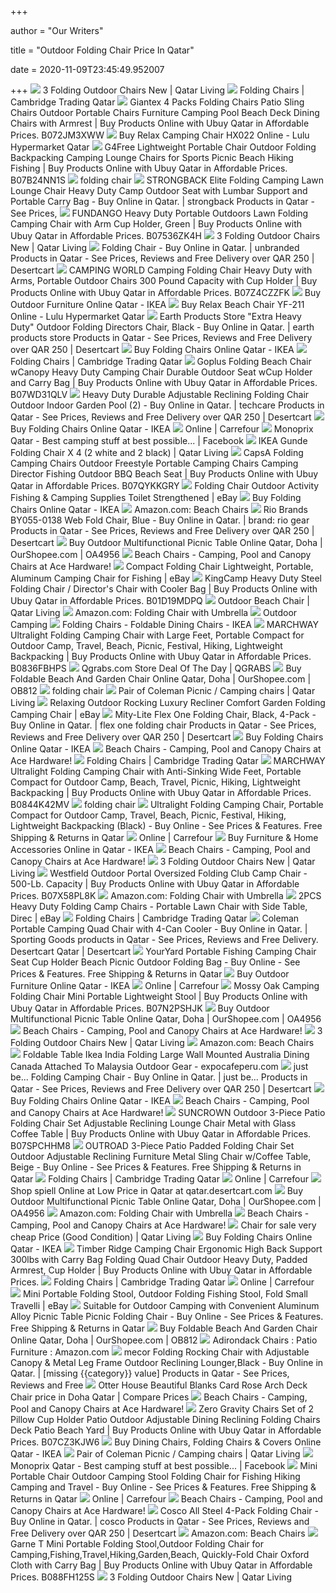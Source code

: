 +++
        
author = "Our Writers"
        
title = "Outdoor Folding Chair Price In Qatar"
        
date = 2020-11-09T23:45:49.952007
        
+++
[ ![](https://files.qatarliving.com/styles/original/s3/2016/02/02/20160202_175659.jpg?itok=o137ldqs)](https://files.qatarliving.com/styles/original/s3/2016/02/02/20160202_175659.jpg?itok=o137ldqs) 3 Folding Outdoor Chairs New | Qatar Living
[ ![](http://cambridgeqatar.com/wp-content/uploads/2017/01/Folding-Chairs-1.jpg)](http://cambridgeqatar.com/wp-content/uploads/2017/01/Folding-Chairs-1.jpg) Folding Chairs | Cambridge Trading Qatar
[ ![](https://www.ubuy.qa/productimg/?image=aHR0cHM6Ly9pbWFnZXMtbmEuc3NsLWltYWdlcy1hbWF6b24uY29tL2ltYWdlcy9JLzYxT09lc1RhZHJMLl9TUzQwMF8uanBn.jpg)](https://www.ubuy.qa/productimg/?image=aHR0cHM6Ly9pbWFnZXMtbmEuc3NsLWltYWdlcy1hbWF6b24uY29tL2ltYWdlcy9JLzYxT09lc1RhZHJMLl9TUzQwMF8uanBn.jpg) Giantex 4 Packs Folding Chairs Patio Sling Chairs Outdoor Portable Chairs  Furniture Camping Pool Beach Deck Dining Chairs with Armrest | Buy Products  Online with Ubuy Qatar in Affordable Prices. B072JM3XWW
[ ![](https://www.luluhypermarket.com/medias/1172042-01.jpg-515Wx515H?context=bWFzdGVyfGltYWdlc3wxMjYzNDR8aW1hZ2UvanBlZ3xpbWFnZXMvaGRkL2g5Ny85MDkwNjg0NTgzOTY2LmpwZ3w5YWFjN2ZkNmFkMGY5ZTY3YzAzNmJmN2I0ZWE1NGY4ZDg1M2Q1ZTU4YTcxNTVhZDM1ZTQyMDcyYmViYTgzYzc0)](https://www.luluhypermarket.com/medias/1172042-01.jpg-515Wx515H?context=bWFzdGVyfGltYWdlc3wxMjYzNDR8aW1hZ2UvanBlZ3xpbWFnZXMvaGRkL2g5Ny85MDkwNjg0NTgzOTY2LmpwZ3w5YWFjN2ZkNmFkMGY5ZTY3YzAzNmJmN2I0ZWE1NGY4ZDg1M2Q1ZTU4YTcxNTVhZDM1ZTQyMDcyYmViYTgzYzc0) Buy Relax Camping Chair HX022 Online - Lulu Hypermarket Qatar
[ ![](https://www.ubuy.qa/productimg/?image=aHR0cHM6Ly9pbWFnZXMtbmEuc3NsLWltYWdlcy1hbWF6b24uY29tL2ltYWdlcy9JLzYxTm5EMGkxeHZMLl9TUzQwMF8uanBn.jpg)](https://www.ubuy.qa/productimg/?image=aHR0cHM6Ly9pbWFnZXMtbmEuc3NsLWltYWdlcy1hbWF6b24uY29tL2ltYWdlcy9JLzYxTm5EMGkxeHZMLl9TUzQwMF8uanBn.jpg) G4Free Lightweight Portable Chair Outdoor Folding Backpacking Camping  Lounge Chairs for Sports Picnic Beach Hiking Fishing | Buy Products Online  with Ubuy Qatar in Affordable Prices. B07B24NN1S
[ ![](https://www.rasensports.com/wp-content/uploads/2018/02/fireside-chair-gold-a-300x300.jpg)](https://www.rasensports.com/wp-content/uploads/2018/02/fireside-chair-gold-a-300x300.jpg) folding chair
[ ![](https://images-na.ssl-images-amazon.com/images/I/61077Ut9BjL.jpg)](https://images-na.ssl-images-amazon.com/images/I/61077Ut9BjL.jpg) STRONGBACK Elite Folding Camping Lawn Lounge Chair Heavy Duty Camp Outdoor  Seat with Lumbar Support and Portable Carry Bag - Buy Online in Qatar. |  strongback Products in Qatar - See Prices,
[ ![](https://www.ubuy.qa/productimg/?image=aHR0cHM6Ly9pbWFnZXMtbmEuc3NsLWltYWdlcy1hbWF6b24uY29tL2ltYWdlcy9JLzYxWHAxMGdRR2NMLl9TUzQwMF8uanBn.jpg)](https://www.ubuy.qa/productimg/?image=aHR0cHM6Ly9pbWFnZXMtbmEuc3NsLWltYWdlcy1hbWF6b24uY29tL2ltYWdlcy9JLzYxWHAxMGdRR2NMLl9TUzQwMF8uanBn.jpg) FUNDANGO Heavy Duty Portable Outdoors Lawn Folding Camping Chair with Arm  Cup Holder, Green | Buy Products Online with Ubuy Qatar in Affordable Prices.  B07536ZK4H
[ ![](https://files.qatarliving.com/styles/original/s3/2016/02/02/20160202_175732.jpg?itok=ppyY0Q2J)](https://files.qatarliving.com/styles/original/s3/2016/02/02/20160202_175732.jpg?itok=ppyY0Q2J) 3 Folding Outdoor Chairs New | Qatar Living
[ ![](https://ik.imagekit.io/91ubcvvnh3k/82/v1530013982/N15458981A_1.jpg)](https://ik.imagekit.io/91ubcvvnh3k/82/v1530013982/N15458981A_1.jpg) Folding Chair - Buy Online in Qatar. | unbranded Products in Qatar - See  Prices, Reviews and Free Delivery over QAR 250 | Desertcart
[ ![](https://www.ubuy.qa/productimg/?image=aHR0cHM6Ly9pbWFnZXMtbmEuc3NsLWltYWdlcy1hbWF6b24uY29tL2ltYWdlcy9JLzYxWTZieTZQUERMLl9TUzQwMF8uanBn.jpg)](https://www.ubuy.qa/productimg/?image=aHR0cHM6Ly9pbWFnZXMtbmEuc3NsLWltYWdlcy1hbWF6b24uY29tL2ltYWdlcy9JLzYxWTZieTZQUERMLl9TUzQwMF8uanBn.jpg) CAMPING WORLD Camping Folding Chair Heavy Duty with Arms, Portable Outdoor  Chairs 300 Pound Capacity with Cup Holder | Buy Products Online with Ubuy  Qatar in Affordable Prices. B07Z4CZZFK
[ ![](https://www.ikea.com/qa/en/images/products/taernoe-table-2-chairs-outdoor-black-light-brown-stained__0736028_PE740355_S5.JPG?f=xxs)](https://www.ikea.com/qa/en/images/products/taernoe-table-2-chairs-outdoor-black-light-brown-stained__0736028_PE740355_S5.JPG?f=xxs) Buy Outdoor Furniture Online Qatar - IKEA
[ ![](https://www.luluhypermarket.com/medias/833965-01.jpg-300Wx300H?context=bWFzdGVyfGltYWdlc3w1MjQyNXxpbWFnZS9qcGVnfGltYWdlcy9oMzUvaDAzL2gwMC85MjkwNDg4MjE3NjMwLmpwZ3wxZTAxYTA1M2ZjOGYzYjkxZjE4MmM3YzIzMWI5ZTQzMDIzYjQ5OThiMWE3NmY0NjkwNTA1NWM1ZGMwYmU4OTMz)](https://www.luluhypermarket.com/medias/833965-01.jpg-300Wx300H?context=bWFzdGVyfGltYWdlc3w1MjQyNXxpbWFnZS9qcGVnfGltYWdlcy9oMzUvaDAzL2gwMC85MjkwNDg4MjE3NjMwLmpwZ3wxZTAxYTA1M2ZjOGYzYjkxZjE4MmM3YzIzMWI5ZTQzMDIzYjQ5OThiMWE3NmY0NjkwNTA1NWM1ZGMwYmU4OTMz) Buy Relax Beach Chair YF-211 Online - Lulu Hypermarket Qatar
[ ![](https://images-na.ssl-images-amazon.com/images/I/41vpT0wejwL.jpg)](https://images-na.ssl-images-amazon.com/images/I/41vpT0wejwL.jpg) Earth Products Store "Extra Heavy Duty" Outdoor Folding Directors Chair,  Black - Buy Online in Qatar. | earth products store Products in Qatar - See  Prices, Reviews and Free Delivery over QAR 250 | Desertcart
[ ![](https://www.ikea.com/qa/en/images/products/torparoe-chair-in-outdoor-foldable-white-beige__0811999_PE771906_S5.JPG?f=xxs)](https://www.ikea.com/qa/en/images/products/torparoe-chair-in-outdoor-foldable-white-beige__0811999_PE771906_S5.JPG?f=xxs) Buy Folding Chairs Online Qatar - IKEA
[ ![](http://cambridgeqatar.com/wp-content/uploads/2017/01/Folding-Chairs-3.jpg)](http://cambridgeqatar.com/wp-content/uploads/2017/01/Folding-Chairs-3.jpg) Folding Chairs | Cambridge Trading Qatar
[ ![](https://www.ubuy.qa/productimg/?image=aHR0cHM6Ly9pbWFnZXMtbmEuc3NsLWltYWdlcy1hbWF6b24uY29tL2ltYWdlcy9JLzQxYWlHZkpyMHZMLl9TUzQwMF8uanBn.jpg)](https://www.ubuy.qa/productimg/?image=aHR0cHM6Ly9pbWFnZXMtbmEuc3NsLWltYWdlcy1hbWF6b24uY29tL2ltYWdlcy9JLzQxYWlHZkpyMHZMLl9TUzQwMF8uanBn.jpg) Goplus Folding Beach Chair wCanopy Heavy Duty Camping Chair Durable Outdoor  Seat wCup Holder and Carry Bag | Buy Products Online with Ubuy Qatar in  Affordable Prices. B07WD31QLV
[ ![](https://m.media-amazon.com/images/I/51NAfVCozhL.jpg)](https://m.media-amazon.com/images/I/51NAfVCozhL.jpg) Heavy Duty Durable Adjustable Reclining Folding Chair Outdoor Indoor Garden  Pool (2) - Buy Online in Qatar. | techcare Products in Qatar - See Prices,  Reviews and Free Delivery over QAR 250 | Desertcart
[ ![](https://www.ikea.com/qa/en/images/products/nisse-folding-chair-high-gloss-white-chrome-plated__0728165_PE736127_S5.JPG?f=xxs)](https://www.ikea.com/qa/en/images/products/nisse-folding-chair-high-gloss-white-chrome-plated__0728165_PE736127_S5.JPG?f=xxs) Buy Folding Chairs Online Qatar - IKEA
[ ![](https://cdnprod.mafretailproxy.com/cdn-cgi/image/format=auto,onerror=redirect/sys-master-prod/hb0/h62/9811281182750/284753_main.jpg_200Wx200H)](https://cdnprod.mafretailproxy.com/cdn-cgi/image/format=auto,onerror=redirect/sys-master-prod/hb0/h62/9811281182750/284753_main.jpg_200Wx200H) Online | Carrefour
[ ![](https://lookaside.fbsbx.com/lookaside/crawler/media/?media_id=805620416293760)](https://lookaside.fbsbx.com/lookaside/crawler/media/?media_id=805620416293760) Monoprix Qatar - Best camping stuff at best possible... | Facebook
[ ![](https://files.qatarliving.com/styles/original/s3/2017/11/17/ad_image_5575551_1510913665_0.jpg?itok=FJ1V2jHG)](https://files.qatarliving.com/styles/original/s3/2017/11/17/ad_image_5575551_1510913665_0.jpg?itok=FJ1V2jHG) IKEA Gunde Folding Chair X 4 (2 white and 2 black) | Qatar Living
[ ![](https://www.ubuy.qa/productimg/?image=aHR0cHM6Ly9pbWFnZXMtbmEuc3NsLWltYWdlcy1hbWF6b24uY29tL2ltYWdlcy9JLzUxZkdPekpkbDRMLl9TUzQwMF8uanBn.jpg)](https://www.ubuy.qa/productimg/?image=aHR0cHM6Ly9pbWFnZXMtbmEuc3NsLWltYWdlcy1hbWF6b24uY29tL2ltYWdlcy9JLzUxZkdPekpkbDRMLl9TUzQwMF8uanBn.jpg) CapsA Folding Camping Chairs Outdoor Freestyle Portable Camping Chairs  Camping Director Fishing Outdoor BBQ Beach Seat | Buy Products Online with  Ubuy Qatar in Affordable Prices. B07QYKKGRY
[ ![](https://i.ebayimg.com/images/g/FHMAAOSw9G1fZY64/s-l400.jpg)](https://i.ebayimg.com/images/g/FHMAAOSw9G1fZY64/s-l400.jpg) Folding Chair Outdoor Activity Fishing & Camping Supplies Toilet  Strengthened | eBay
[ ![](https://www.ikea.com/qa/en/images/products/terje-folding-chair-white__0727340_PE735612_S5.JPG?f=xxs)](https://www.ikea.com/qa/en/images/products/terje-folding-chair-white__0727340_PE735612_S5.JPG?f=xxs) Buy Folding Chairs Online Qatar - IKEA
[ ![](https://m.media-amazon.com/images/I/81mFyfo9fWL._AC_UL320_.jpg)](https://m.media-amazon.com/images/I/81mFyfo9fWL._AC_UL320_.jpg) Amazon.com: Beach Chairs
[ ![](https://www.amazon.com/images/I/41w8AhWA76L.jpg)](https://www.amazon.com/images/I/41w8AhWA76L.jpg) Rio Brands BY055-0138 Web Fold Chair, Blue - Buy Online in Qatar. | brand:  rio gear Products in Qatar - See Prices, Reviews and Free Delivery over QAR  250 | Desertcart
[ ![](https://www.ourshopee.com/ourshopee-img/ourshopee_products/181421717Web01.jpg)](https://www.ourshopee.com/ourshopee-img/ourshopee_products/181421717Web01.jpg) Buy Outdoor Multifunctional Picnic Table Online Qatar, Doha | OurShopee.com  | OA4956
[ ![](https://cdn-tp3.mozu.com/24645-37138/cms/37138/files/af758e35-42b7-4714-9e5c-9e25939926d0?max=250&quality=80&_mzcb=_1598993681023)](https://cdn-tp3.mozu.com/24645-37138/cms/37138/files/af758e35-42b7-4714-9e5c-9e25939926d0?max=250&quality=80&_mzcb=_1598993681023) Beach Chairs - Camping, Pool and Canopy Chairs at Ace Hardware!
[ ![](https://i.ebayimg.com/images/g/3oYAAOSwUAdfo4~L/s-l300.jpg)](https://i.ebayimg.com/images/g/3oYAAOSwUAdfo4~L/s-l300.jpg) Compact Folding Chair Lightweight, Portable, Aluminum Camping Chair for  Fishing | eBay
[ ![](https://www.ubuy.qa/productimg/?image=aHR0cHM6Ly9pbWFnZXMtbmEuc3NsLWltYWdlcy1hbWF6b24uY29tL2ltYWdlcy9JLzYxdVd2RVJpckZMLl9TUzQwMF8uanBn.jpg)](https://www.ubuy.qa/productimg/?image=aHR0cHM6Ly9pbWFnZXMtbmEuc3NsLWltYWdlcy1hbWF6b24uY29tL2ltYWdlcy9JLzYxdVd2RVJpckZMLl9TUzQwMF8uanBn.jpg) KingCamp Heavy Duty Steel Folding Chair / Director's Chair with Cooler Bag  | Buy Products Online with Ubuy Qatar in Affordable Prices. B01D19MDPQ
[ ![](https://files.qatarliving.com/styles/original/s3/2018/06/25/20180625_203637.jpg?itok=OiSWtxvP)](https://files.qatarliving.com/styles/original/s3/2018/06/25/20180625_203637.jpg?itok=OiSWtxvP) Outdoor Beach Chair | Qatar Living
[ ![](https://m.media-amazon.com/images/I/41DJ3-2Y+sL._SS400_.jpg)](https://m.media-amazon.com/images/I/41DJ3-2Y+sL._SS400_.jpg) Amazon.com: Folding Chair with Umbrella
[ ![](https://cdn.shopify.com/s/files/1/1815/3725/products/338_6982aef9-b025-4147-b0d6-e1f48323dfe1_large.jpg?v=1602436206)](https://cdn.shopify.com/s/files/1/1815/3725/products/338_6982aef9-b025-4147-b0d6-e1f48323dfe1_large.jpg?v=1602436206) Outdoor Camping
[ ![](https://www.ikea.com/us/en/images/products/gunde-folding-chair-white__0728314_PE736185_S5.JPG?f=xxs)](https://www.ikea.com/us/en/images/products/gunde-folding-chair-white__0728314_PE736185_S5.JPG?f=xxs) Folding Chairs - Foldable Dining Chairs - IKEA
[ ![](https://www.ubuy.qa/productimg/?image=aHR0cHM6Ly9pbWFnZXMtbmEuc3NsLWltYWdlcy1hbWF6b24uY29tL2ltYWdlcy9JLzkxaW0yVUhSdnNMLl9TUzQwMF8uanBn.jpg)](https://www.ubuy.qa/productimg/?image=aHR0cHM6Ly9pbWFnZXMtbmEuc3NsLWltYWdlcy1hbWF6b24uY29tL2ltYWdlcy9JLzkxaW0yVUhSdnNMLl9TUzQwMF8uanBn.jpg) MARCHWAY Ultralight Folding Camping Chair with Large Feet, Portable Compact  for Outdoor Camp, Travel, Beach, Picnic, Festival, Hiking, Lightweight  Backpacking | Buy Products Online with Ubuy Qatar in Affordable Prices.  B0836FBHPS
[ ![](https://qgrabs.com/media/7a0b92edf2f380f0/huge_700x420.png)](https://qgrabs.com/media/7a0b92edf2f380f0/huge_700x420.png) Qgrabs.com Store Deal Of The Day | QGRABS
[ ![](https://www.ourshopee.com/ourshopee-img/ourshopee_products/718776331BCI-3659R1.jpg)](https://www.ourshopee.com/ourshopee-img/ourshopee_products/718776331BCI-3659R1.jpg) Buy Foldable Beach And Garden Chair Online Qatar, Doha | OurShopee.com |  OB812
[ ![](https://www.rasensports.com/wp-content/uploads/2018/10/reg-dining-table-a-300x300.jpg)](https://www.rasensports.com/wp-content/uploads/2018/10/reg-dining-table-a-300x300.jpg) folding chair
[ ![](https://files.qatarliving.com/styles/original/s3/2017/06/0520170604_202408.jpg?itok=Gk9FUrLd)](https://files.qatarliving.com/styles/original/s3/2017/06/0520170604_202408.jpg?itok=Gk9FUrLd) Pair of Coleman Picnic / Camping chairs | Qatar Living
[ ![](https://i.ebayimg.com/images/g/HLoAAOSwqtJfpmsn/s-l400.jpg)](https://i.ebayimg.com/images/g/HLoAAOSwqtJfpmsn/s-l400.jpg) Relaxing Outdoor Rocking Luxury Recliner Comfort Garden Folding Camping  Chair | eBay
[ ![](https://m.media-amazon.com/images/I/41xERbxZMwL.jpg)](https://m.media-amazon.com/images/I/41xERbxZMwL.jpg) Mity-Lite Flex One Folding Chair, Black, 4-Pack - Buy Online in Qatar. |  flex one folding chair Products in Qatar - See Prices, Reviews and Free  Delivery over QAR 250 | Desertcart
[ ![](https://shop.static.ingka.ikea.com/revamp/foldable-chairs_25222.jpg)](https://shop.static.ingka.ikea.com/revamp/foldable-chairs_25222.jpg) Buy Folding Chairs Online Qatar - IKEA
[ ![](https://cdn-tp3.mozu.com/24645-37138/cms/37138/files/8313b1f9-a2dc-4998-8994-a5b480f55ea7?max=250&quality=80&_mzcb=_1598993681023)](https://cdn-tp3.mozu.com/24645-37138/cms/37138/files/8313b1f9-a2dc-4998-8994-a5b480f55ea7?max=250&quality=80&_mzcb=_1598993681023) Beach Chairs - Camping, Pool and Canopy Chairs at Ace Hardware!
[ ![](http://cambridgeqatar.com/wp-content/uploads/2017/01/Folding-Chairs-4.jpg)](http://cambridgeqatar.com/wp-content/uploads/2017/01/Folding-Chairs-4.jpg) Folding Chairs | Cambridge Trading Qatar
[ ![](https://www.ubuy.qa/productimg/?image=aHR0cHM6Ly9pbWFnZXMtbmEuc3NsLWltYWdlcy1hbWF6b24uY29tL2ltYWdlcy9JLzkxUlFydzJ5bzRMLl9TUzQwMF8uanBn.jpg)](https://www.ubuy.qa/productimg/?image=aHR0cHM6Ly9pbWFnZXMtbmEuc3NsLWltYWdlcy1hbWF6b24uY29tL2ltYWdlcy9JLzkxUlFydzJ5bzRMLl9TUzQwMF8uanBn.jpg) MARCHWAY Ultralight Folding Camping Chair with Anti-Sinking Wide Feet,  Portable Compact for Outdoor Camp, Beach, Travel, Picnic, Hiking,  Lightweight Backpacking | Buy Products Online with Ubuy Qatar in Affordable  Prices. B0844K42MV
[ ![](https://www.rasensports.com/wp-content/uploads/2018/02/rende-a-300x300.jpg)](https://www.rasensports.com/wp-content/uploads/2018/02/rende-a-300x300.jpg) folding chair
[ ![](https://images-na.ssl-images-amazon.com/images/I/511vwA0vwWL.jpg)](https://images-na.ssl-images-amazon.com/images/I/511vwA0vwWL.jpg) Ultralight Folding Camping Chair, Portable Compact for Outdoor Camp,  Travel, Beach, Picnic, Festival, Hiking, Lightweight Backpacking (Black) -  Buy Online - See Prices & Features. Free Shipping & Returns in Qatar
[ ![](https://cdnprod.mafretailproxy.com/cdn-cgi/image/format=auto,onerror=redirect/sys-master-prod/h99/hb2/9737945776158/798813_main.jpg_200Wx200H)](https://cdnprod.mafretailproxy.com/cdn-cgi/image/format=auto,onerror=redirect/sys-master-prod/h99/hb2/9737945776158/798813_main.jpg_200Wx200H) Online | Carrefour
[ ![](https://www.ikea.com/images/5a/58/5a58595b2a676b70809cc7439a2cadbd.jpg?f=s)](https://www.ikea.com/images/5a/58/5a58595b2a676b70809cc7439a2cadbd.jpg?f=s) Buy Furniture & Home Accessories Online in Qatar - IKEA
[ ![](https://cdn-tp3.mozu.com/24645-37138/cms/37138/files/0727d454-84c5-469d-b420-66d9bb658b14?max=250&quality=80&_mzcb=_1598993681023)](https://cdn-tp3.mozu.com/24645-37138/cms/37138/files/0727d454-84c5-469d-b420-66d9bb658b14?max=250&quality=80&_mzcb=_1598993681023) Beach Chairs - Camping, Pool and Canopy Chairs at Ace Hardware!
[ ![](https://files.qatarliving.com/styles/original/s3/2016/02/02/20160202_171546.jpg?itok=jrWIBR1B)](https://files.qatarliving.com/styles/original/s3/2016/02/02/20160202_171546.jpg?itok=jrWIBR1B) 3 Folding Outdoor Chairs New | Qatar Living
[ ![](https://www.ubuy.qa/productimg/?image=aHR0cHM6Ly9pbWFnZXMtbmEuc3NsLWltYWdlcy1hbWF6b24uY29tL2ltYWdlcy9JL0ExY0tUNU5jTDdMLl9TUzQwMF8uanBn.jpg)](https://www.ubuy.qa/productimg/?image=aHR0cHM6Ly9pbWFnZXMtbmEuc3NsLWltYWdlcy1hbWF6b24uY29tL2ltYWdlcy9JL0ExY0tUNU5jTDdMLl9TUzQwMF8uanBn.jpg) Westfield Outdoor Portal Oversized Folding Club Camp Chair - 500-Lb.  Capacity | Buy Products Online with Ubuy Qatar in Affordable Prices.  B07X58PL8K
[ ![](https://m.media-amazon.com/images/I/816dxnzYSML._AC_UY218_.jpg)](https://m.media-amazon.com/images/I/816dxnzYSML._AC_UY218_.jpg) Amazon.com: Folding Chair with Umbrella
[ ![](https://i.ebayimg.com/images/g/gusAAOSwaJ9foi11/s-l400.jpg)](https://i.ebayimg.com/images/g/gusAAOSwaJ9foi11/s-l400.jpg) 2PCS Heavy Duty Folding Camp Chairs - Portable Lawn Chair with Side Table,  Direc | eBay
[ ![](http://cambridgeqatar.com/wp-content/uploads/2017/01/Folding-Chairs-5.jpg)](http://cambridgeqatar.com/wp-content/uploads/2017/01/Folding-Chairs-5.jpg) Folding Chairs | Cambridge Trading Qatar
[ ![](https://m.media-amazon.com/images/I/61mOO1Eog8L.jpg)](https://m.media-amazon.com/images/I/61mOO1Eog8L.jpg) Coleman Portable Camping Quad Chair with 4-Can Cooler - Buy Online in Qatar.  | Sporting Goods products in Qatar - See Prices, Reviews and Free Delivery.  Desertcart Qatar | Desertcart
[ ![](https://images-na.ssl-images-amazon.com/images/I/51FTvSV6-%2BL.jpg)](https://images-na.ssl-images-amazon.com/images/I/51FTvSV6-%2BL.jpg) YourYard Portable Fishing Camping Chair Seat Cup Holder Beach Picnic Outdoor  Folding Bag - Buy Online - See Prices & Features. Free Shipping & Returns  in Qatar
[ ![](https://www.ikea.com/qa/en/images/products/taernoe-chair-outdoor-foldable-red-light-brown-stained__0776961_PE758368_S5.JPG?f=xxs)](https://www.ikea.com/qa/en/images/products/taernoe-chair-outdoor-foldable-red-light-brown-stained__0776961_PE758368_S5.JPG?f=xxs) Buy Outdoor Furniture Online Qatar - IKEA
[ ![](https://cdnprod.mafretailproxy.com/cdn-cgi/image/format=auto,onerror=redirect/sys-master-prod/hbc/h90/9702201098270/798812_main.jpg_200Wx200H)](https://cdnprod.mafretailproxy.com/cdn-cgi/image/format=auto,onerror=redirect/sys-master-prod/hbc/h90/9702201098270/798812_main.jpg_200Wx200H) Online | Carrefour
[ ![](https://www.ubuy.qa/productimg/?image=aHR0cHM6Ly9pbWFnZXMtbmEuc3NsLWltYWdlcy1hbWF6b24uY29tL2ltYWdlcy9JLzQxaEJDRGVzMFNMLmpwZw.jpg)](https://www.ubuy.qa/productimg/?image=aHR0cHM6Ly9pbWFnZXMtbmEuc3NsLWltYWdlcy1hbWF6b24uY29tL2ltYWdlcy9JLzQxaEJDRGVzMFNMLmpwZw.jpg) Mossy Oak Camping Folding Chair Mini Portable Lightweight Stool | Buy  Products Online with Ubuy Qatar in Affordable Prices. B07N2PSHJK
[ ![](https://www.ourshopee.com/ourshopee-img/ourshopee_products/300/839069926Chair.jpg)](https://www.ourshopee.com/ourshopee-img/ourshopee_products/300/839069926Chair.jpg) Buy Outdoor Multifunctional Picnic Table Online Qatar, Doha | OurShopee.com  | OA4956
[ ![](https://cdn-tp3.mozu.com/24645-37138/cms/37138/files/00dbc330-7993-4525-978f-4326d018246f?max=250&quality=80&_mzcb=_1598993681023)](https://cdn-tp3.mozu.com/24645-37138/cms/37138/files/00dbc330-7993-4525-978f-4326d018246f?max=250&quality=80&_mzcb=_1598993681023) Beach Chairs - Camping, Pool and Canopy Chairs at Ace Hardware!
[ ![](https://files.qatarliving.com/styles/original/s3/2016/02/02/20160202_175556.jpg?itok=Us7dfuAE)](https://files.qatarliving.com/styles/original/s3/2016/02/02/20160202_175556.jpg?itok=Us7dfuAE) 3 Folding Outdoor Chairs New | Qatar Living
[ ![](https://m.media-amazon.com/images/I/712STjqcYpL._AC_UL320_.jpg)](https://m.media-amazon.com/images/I/712STjqcYpL._AC_UL320_.jpg) Amazon.com: Beach Chairs
[ ![](https://www.expocafeperu.com/w/2020/07/folding-table-ikea-india-canada-dining-wall-mounted-foldable-malaysia-qatar-ireland-australia-study-1092x1092.jpg)](https://www.expocafeperu.com/w/2020/07/folding-table-ikea-india-canada-dining-wall-mounted-foldable-malaysia-qatar-ireland-australia-study-1092x1092.jpg) Foldable Table Ikea India Folding Large Wall Mounted Australia Dining  Canada Attached To Malaysia Outdoor Gear - expocafeperu.com
[ ![](https://images-eu.ssl-images-amazon.com/images/I/51BW%2B5N2h0L.jpg)](https://images-eu.ssl-images-amazon.com/images/I/51BW%2B5N2h0L.jpg) just be... Folding Camping Chair - Buy Online in Qatar. | just be...  Products in Qatar - See Prices, Reviews and Free Delivery over QAR 250 |  Desertcart
[ ![](https://www.ikea.com/qa/en/images/products/gunde-folding-chair-black__0728313_PE736184_S5.JPG?f=xxs)](https://www.ikea.com/qa/en/images/products/gunde-folding-chair-black__0728313_PE736184_S5.JPG?f=xxs) Buy Folding Chairs Online Qatar - IKEA
[ ![](https://cdn-tp3.mozu.com/24645-37138/cms/37138/files/95750011-3a87-431e-becc-e6740947e37c?max=250&quality=80&_mzcb=_1598993681023)](https://cdn-tp3.mozu.com/24645-37138/cms/37138/files/95750011-3a87-431e-becc-e6740947e37c?max=250&quality=80&_mzcb=_1598993681023) Beach Chairs - Camping, Pool and Canopy Chairs at Ace Hardware!
[ ![](https://www.ubuy.qa/productimg/?image=aHR0cHM6Ly9pbWFnZXMtbmEuc3NsLWltYWdlcy1hbWF6b24uY29tL2ltYWdlcy9JLzcxWXZEdmpFM3hMLl9TUzQwMF8uanBn.jpg)](https://www.ubuy.qa/productimg/?image=aHR0cHM6Ly9pbWFnZXMtbmEuc3NsLWltYWdlcy1hbWF6b24uY29tL2ltYWdlcy9JLzcxWXZEdmpFM3hMLl9TUzQwMF8uanBn.jpg) SUNCROWN Outdoor 3-Piece Patio Folding Chair Set Adjustable Reclining  Lounge Chair Metal with Glass Coffee Table | Buy Products Online with Ubuy  Qatar in Affordable Prices. B07SPCHHM8
[ ![](https://images-na.ssl-images-amazon.com/images/I/41yZLVKh3uL.jpg)](https://images-na.ssl-images-amazon.com/images/I/41yZLVKh3uL.jpg) OUTROAD 3-Piece Patio Padded Folding Chair Set Outdoor Adjustable Reclining  Furniture Metal Sling Chair w/Coffee Table, Beige - Buy Online - See Prices  & Features. Free Shipping & Returns in Qatar
[ ![](http://cambridgeqatar.com/wp-content/uploads/2017/01/Folding-Chairs-9.jpg)](http://cambridgeqatar.com/wp-content/uploads/2017/01/Folding-Chairs-9.jpg) Folding Chairs | Cambridge Trading Qatar
[ ![](https://cdnprod.mafretailproxy.com/cdn-cgi/image/format=auto,onerror=redirect/sys-master-prod/hc9/h44/11466440278046/851181_main.jpg_200Wx200H)](https://cdnprod.mafretailproxy.com/cdn-cgi/image/format=auto,onerror=redirect/sys-master-prod/hc9/h44/11466440278046/851181_main.jpg_200Wx200H) Online | Carrefour
[ ![](https://images-na.ssl-images-amazon.com/images/I/412qZ660HcL.jpg)](https://images-na.ssl-images-amazon.com/images/I/412qZ660HcL.jpg) Shop spiell Online at Low Price in Qatar at qatar.desertcart.com
[ ![](https://www.ourshopee.com/ourshopee-img/ourshopee_product_images/519144461Web03.jpg)](https://www.ourshopee.com/ourshopee-img/ourshopee_product_images/519144461Web03.jpg) Buy Outdoor Multifunctional Picnic Table Online Qatar, Doha | OurShopee.com  | OA4956
[ ![](https://m.media-amazon.com/images/I/61c5goRQDZL._AC_UY218_.jpg)](https://m.media-amazon.com/images/I/61c5goRQDZL._AC_UY218_.jpg) Amazon.com: Folding Chair with Umbrella
[ ![](https://cdn-tp3.mozu.com/24645-37138/cms/37138/files/da602c5c-a2b5-4006-9668-1c83a4919be8?max=250&quality=80&_mzcb=_1598993681023)](https://cdn-tp3.mozu.com/24645-37138/cms/37138/files/da602c5c-a2b5-4006-9668-1c83a4919be8?max=250&quality=80&_mzcb=_1598993681023) Beach Chairs - Camping, Pool and Canopy Chairs at Ace Hardware!
[ ![](https://files.qatarliving.com/styles/original/s3/2020/06/30/WhatsApp-Image-2020-06-30-at-10.40.17-AM.jpeg?itok=_t6ARJNo)](https://files.qatarliving.com/styles/original/s3/2020/06/30/WhatsApp-Image-2020-06-30-at-10.40.17-AM.jpeg?itok=_t6ARJNo) Chair for sale very cheap Price (Good Condition) | Qatar Living
[ ![](https://www.ikea.com/qa/en/images/products/ravaror-folding-chair-black__0835225_PE778348_S5.JPG?f=xxs)](https://www.ikea.com/qa/en/images/products/ravaror-folding-chair-black__0835225_PE778348_S5.JPG?f=xxs) Buy Folding Chairs Online Qatar - IKEA
[ ![](https://www.ubuy.qa/productimg/?image=aHR0cHM6Ly9pbWFnZXMtbmEuc3NsLWltYWdlcy1hbWF6b24uY29tL2ltYWdlcy9JLzYxOC1MWWx6UUVMLl9TUzQwMF8uanBn.jpg)](https://www.ubuy.qa/productimg/?image=aHR0cHM6Ly9pbWFnZXMtbmEuc3NsLWltYWdlcy1hbWF6b24uY29tL2ltYWdlcy9JLzYxOC1MWWx6UUVMLl9TUzQwMF8uanBn.jpg) Timber Ridge Camping Chair Ergonomic High Back Support 300lbs with Carry  Bag Folding Quad Chair Outdoor Heavy Duty, Padded Armrest, Cup Holder | Buy  Products Online with Ubuy Qatar in Affordable Prices.
[ ![](http://cambridgeqatar.com/wp-content/uploads/2017/01/Folding-Chairs-8.jpg)](http://cambridgeqatar.com/wp-content/uploads/2017/01/Folding-Chairs-8.jpg) Folding Chairs | Cambridge Trading Qatar
[ ![](https://cdnprod.mafretailproxy.com/cdn-cgi/image/format=auto,onerror=redirect/sys-master-prod/h42/hf5/10194787794974/810949_main.jpg_200Wx200H)](https://cdnprod.mafretailproxy.com/cdn-cgi/image/format=auto,onerror=redirect/sys-master-prod/h42/hf5/10194787794974/810949_main.jpg_200Wx200H) Online | Carrefour
[ ![](https://i.ebayimg.com/images/g/D2cAAOSw4T1foWuh/s-l400.jpg)](https://i.ebayimg.com/images/g/D2cAAOSw4T1foWuh/s-l400.jpg) Mini Portable Folding Stool, Outdoor Folding Fishing Stool, Fold Small  Travelli | eBay
[ ![](https://images-na.ssl-images-amazon.com/images/I/41CSWSKpasL.jpg)](https://images-na.ssl-images-amazon.com/images/I/41CSWSKpasL.jpg) Suitable for Outdoor Camping with Convenient Aluminum Alloy Picnic Table  Picnic Folding Chair - Buy Online - See Prices & Features. Free Shipping &  Returns in Qatar
[ ![](https://www.ourshopee.com/ourshopee-img/ourshopee_product_images/581337340BCI-3659R2.jpg)](https://www.ourshopee.com/ourshopee-img/ourshopee_product_images/581337340BCI-3659R2.jpg) Buy Foldable Beach And Garden Chair Online Qatar, Doha | OurShopee.com |  OB812
[ ![](https://m.media-amazon.com/images/I/515lqduRXsL._AC_UL320_.jpg)](https://m.media-amazon.com/images/I/515lqduRXsL._AC_UL320_.jpg) Adirondack Chairs : Patio Furniture : Amazon.com
[ ![](https://m.media-amazon.com/images/I/71z3-0nh7fL.jpg)](https://m.media-amazon.com/images/I/71z3-0nh7fL.jpg) mecor Folding Rocking Chair with Adjustable Canopy & Metal Leg Frame Outdoor  Reclining Lounger,Black - Buy Online in Qatar. | [missing {{category}}  value] Products in Qatar - See Prices, Reviews and Free
[ ![](https://qa.pricenacdn.com/img?d=ax300&src=https%3A%2F%2Fmedia.mumzworld.com%2Fmedia%2Fcatalog%2Fproduct%2Fp%2Fg%2Fpgt-72411-otter-house-beautiful-blanks-card-rose-arch-deck-chair-1579345446.jpg)](https://qa.pricenacdn.com/img?d=ax300&src=https%3A%2F%2Fmedia.mumzworld.com%2Fmedia%2Fcatalog%2Fproduct%2Fp%2Fg%2Fpgt-72411-otter-house-beautiful-blanks-card-rose-arch-deck-chair-1579345446.jpg) Otter House Beautiful Blanks Card Rose Arch Deck Chair price in Doha Qatar  | Compare Prices
[ ![](https://cdn-tp3.mozu.com/24645-37138/cms/37138/files/918a8e47-a80e-4d26-848c-0bb7ab020c2a?max=250&quality=80&_mzcb=_1598993681023)](https://cdn-tp3.mozu.com/24645-37138/cms/37138/files/918a8e47-a80e-4d26-848c-0bb7ab020c2a?max=250&quality=80&_mzcb=_1598993681023) Beach Chairs - Camping, Pool and Canopy Chairs at Ace Hardware!
[ ![](https://www.ubuy.qa/productimg/?image=aHR0cHM6Ly9pbWFnZXMtbmEuc3NsLWltYWdlcy1hbWF6b24uY29tL2ltYWdlcy9JLzYxVE03N09wSTRMLl9TUzQwMF8uanBn.jpg)](https://www.ubuy.qa/productimg/?image=aHR0cHM6Ly9pbWFnZXMtbmEuc3NsLWltYWdlcy1hbWF6b24uY29tL2ltYWdlcy9JLzYxVE03N09wSTRMLl9TUzQwMF8uanBn.jpg) Zero Gravity Chairs Set of 2 Pillow Cup Holder Patio Outdoor Adjustable  Dining Reclining Folding Chairs Deck Patio Beach Yard | Buy Products Online  with Ubuy Qatar in Affordable Prices. B07CZ3KJW6
[ ![](https://www.ikea.com/qa/en/images/products/gamleby-chair-light-antique-stain-grey__0728312_PE736183_S5.JPG?f=xxs)](https://www.ikea.com/qa/en/images/products/gamleby-chair-light-antique-stain-grey__0728312_PE736183_S5.JPG?f=xxs) Buy Dining Chairs, Folding Chairs & Covers Online Qatar - IKEA
[ ![](https://files.qatarliving.com/styles/original/s3/2017/06/0520170604_202502.jpg?itok=sxHmjxxF)](https://files.qatarliving.com/styles/original/s3/2017/06/0520170604_202502.jpg?itok=sxHmjxxF) Pair of Coleman Picnic / Camping chairs | Qatar Living
[ ![](https://lookaside.fbsbx.com/lookaside/crawler/media/?media_id=805620432960425)](https://lookaside.fbsbx.com/lookaside/crawler/media/?media_id=805620432960425) Monoprix Qatar - Best camping stuff at best possible... | Facebook
[ ![](https://images-na.ssl-images-amazon.com/images/I/41GsZzv16DL.jpg)](https://images-na.ssl-images-amazon.com/images/I/41GsZzv16DL.jpg) Mini Portable Chair Outdoor Camping Stool Folding Chair for Fishing Hiking  Camping and Travel - Buy Online - See Prices & Features. Free Shipping &  Returns in Qatar
[ ![](https://cdnprod.mafretailproxy.com/cdn-cgi/image/format=auto,onerror=redirect/sys-master-prod/hfe/h1f/9424458678302/633022_main.jpg_200Wx200H)](https://cdnprod.mafretailproxy.com/cdn-cgi/image/format=auto,onerror=redirect/sys-master-prod/hfe/h1f/9424458678302/633022_main.jpg_200Wx200H) Online | Carrefour
[ ![](https://cdn-tp3.mozu.com/24645-37138/cms/37138/files/e9ead7fa-3f1b-47c1-a0bf-351c4dd083fe?max=250&quality=80&_mzcb=_1598993681023)](https://cdn-tp3.mozu.com/24645-37138/cms/37138/files/e9ead7fa-3f1b-47c1-a0bf-351c4dd083fe?max=250&quality=80&_mzcb=_1598993681023) Beach Chairs - Camping, Pool and Canopy Chairs at Ace Hardware!
[ ![](https://images-na.ssl-images-amazon.com/images/I/41wabEGTaFL.jpg)](https://images-na.ssl-images-amazon.com/images/I/41wabEGTaFL.jpg) Cosco All Steel 4-Pack Folding Chair - Buy Online in Qatar. | cosco  Products in Qatar - See Prices, Reviews and Free Delivery over QAR 250 |  Desertcart
[ ![](https://m.media-amazon.com/images/I/615watQnELL._AC_UY218_.jpg)](https://m.media-amazon.com/images/I/615watQnELL._AC_UY218_.jpg) Amazon.com: Beach Chairs
[ ![](https://www.ubuy.qa/productimg/?image=aHR0cHM6Ly9pbWFnZXMtbmEuc3NsLWltYWdlcy1hbWF6b24uY29tL2ltYWdlcy9JLzcxc095Njk4YzlMLl9TUzQwMF8uanBn.jpg)](https://www.ubuy.qa/productimg/?image=aHR0cHM6Ly9pbWFnZXMtbmEuc3NsLWltYWdlcy1hbWF6b24uY29tL2ltYWdlcy9JLzcxc095Njk4YzlMLl9TUzQwMF8uanBn.jpg) Garne T Mini Portable Folding Stool,Outdoor Folding Chair for Camping,Fishing,Travel,Hiking,Garden,Beach,  Quickly-Fold Chair Oxford Cloth with Carry Bag | Buy Products Online with  Ubuy Qatar in Affordable Prices. B088FH125S
[ ![](https://files.qatarliving.com/styles/original/s3/2016/02/02/20160202_175821.jpg?itok=spwCNvev)](https://files.qatarliving.com/styles/original/s3/2016/02/02/20160202_175821.jpg?itok=spwCNvev) 3 Folding Outdoor Chairs New | Qatar Living
